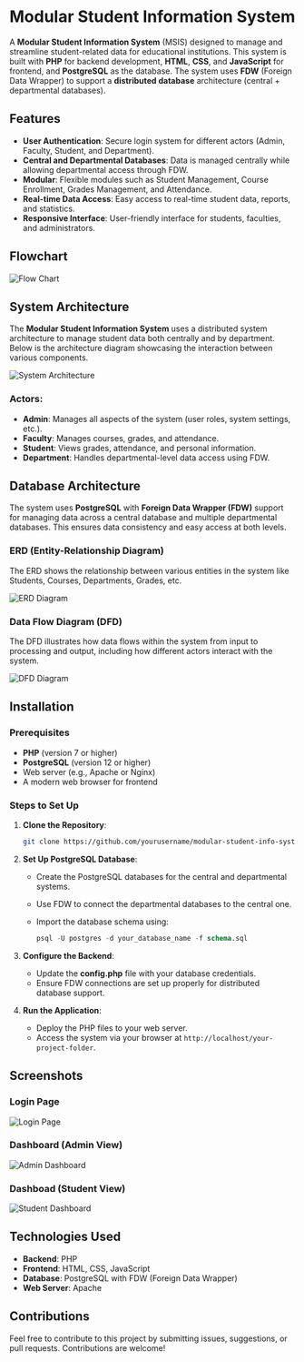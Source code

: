 # Modular Student Information System

A **Modular Student Information System** (MSIS) designed to manage and streamline student-related data for educational institutions. This system is built with **PHP** for backend development, **HTML**, **CSS**, and **JavaScript** for frontend, and **PostgreSQL** as the database. The system uses **FDW** (Foreign Data Wrapper) to support a **distributed database** architecture (central + departmental databases).

## Features

- **User Authentication**: Secure login system for different actors (Admin, Faculty, Student, and Department).
- **Central and Departmental Databases**: Data is managed centrally while allowing departmental access through FDW.
- **Modular**: Flexible modules such as Student Management, Course Enrollment, Grades Management, and Attendance.
- **Real-time Data Access**: Easy access to real-time student data, reports, and statistics.
- **Responsive Interface**: User-friendly interface for students, faculties, and administrators.

## Flowchart
![Flow Chart](./diagram/flow_chart.png)

## System Architecture

The **Modular Student Information System** uses a distributed system architecture to manage student data both centrally and by department. Below is the architecture diagram showcasing the interaction between various components.

![System Architecture](diagram/system_architecture.png)

### Actors:
- **Admin**: Manages all aspects of the system (user roles, system settings, etc.).
- **Faculty**: Manages courses, grades, and attendance.
- **Student**: Views grades, attendance, and personal information.
- **Department**: Handles departmental-level data access using FDW.

## Database Architecture

The system uses **PostgreSQL** with **Foreign Data Wrapper (FDW)** support for managing data across a central database and multiple departmental databases. This ensures data consistency and easy access at both levels.

### ERD (Entity-Relationship Diagram)

The ERD shows the relationship between various entities in the system like Students, Courses, Departments, Grades, etc.

![ERD Diagram](diagram/er_diagram.png)

### Data Flow Diagram (DFD)

The DFD illustrates how data flows within the system from input to processing and output, including how different actors interact with the system.

![DFD Diagram](diagram/data_flow_diagram.png)

## Installation

### Prerequisites

- **PHP** (version 7 or higher)
- **PostgreSQL** (version 12 or higher)
- Web server (e.g., Apache or Nginx)
- A modern web browser for frontend

### Steps to Set Up

1. **Clone the Repository**:
   ```bash
   git clone https://github.com/yourusername/modular-student-info-system.git
   ```

2. **Set Up PostgreSQL Database**:

   * Create the PostgreSQL databases for the central and departmental systems.
   * Use FDW to connect the departmental databases to the central one.
   * Import the database schema using:

     ```sql
     psql -U postgres -d your_database_name -f schema.sql
     ```

3. **Configure the Backend**:

   * Update the **config.php** file with your database credentials.
   * Ensure FDW connections are set up properly for distributed database support.

4. **Run the Application**:

   * Deploy the PHP files to your web server.
   * Access the system via your browser at `http://localhost/your-project-folder`.

## Screenshots

### Login Page

![Login Page](screenshot/login.png)

### Dashboard (Admin View)

![Admin Dashboard](screenshot/global-dashboard.png)

### Dashboad (Student View)

![Student Dashboard](screenshot/global-dashboard.png)

## Technologies Used

* **Backend**: PHP
* **Frontend**: HTML, CSS, JavaScript
* **Database**: PostgreSQL with FDW (Foreign Data Wrapper)
* **Web Server**: Apache

## Contributions

Feel free to contribute to this project by submitting issues, suggestions, or pull requests. Contributions are welcome!


